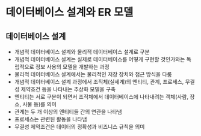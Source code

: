 # 데이터베이스 설계와 ER 모델
## 데이터베이스 설계
- 개념적 데이터베이스 설계와 물리적 데이터베이스 설계로 구분
- 개념적 데이터베이스 설계는 실제로 데이터베이스를 어떻게 구현할 것인가와는 독립적으로 정보 사용의 모델을 개발하는 과정
- 물리적 데이터베이스 설계에서는 물리적인 저장 장치와 접근 방식을 다룸
- 개념적 데이터베이스 설계 과정에서 조직체(실세계)의 엔티티, 관계, 프로세스, 무결성 제약조건 등을 나타내는 추상화 모델을 구축
- 엔티티는 서로 구분이 되면서 조직체에서 데이터베이스에 나타내려는 객체(사람, 장소, 사물 등)를 의미
- 관계는 두 개 이상의 엔티티들 간의 연관을 나타냄
- 프로세스는 관련된 활동을 나타냄
- 무결성 제약조건은 데이터의 정확성과 비즈니스 규칙을 의미 
